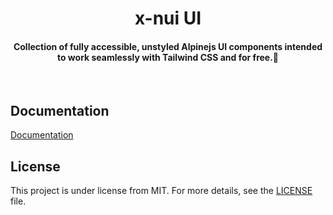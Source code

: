 <h1 align="center">x-nui UI</h1>

<h4 align="center"> 
	 Collection of fully accessible, unstyled Alpinejs UI components intended to work seamlessly with Tailwind CSS and for free.🚀
</h4> 

<br>

## Documentation ##

[Documentation](https://xnui-ui.vercel.app/)

## License ##

This project is under license from MIT. For more details, see the [LICENSE](LICENSE.md) file.